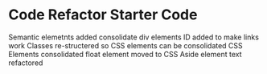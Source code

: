 # Code Refactor Starter Code
Semantic elemetnts added 
consolidate div elements
ID added to make links work 
Classes re-structered so CSS elements can be consolidated 
CSS Elements consolidated 
float element moved to CSS
Aside element text refactored

